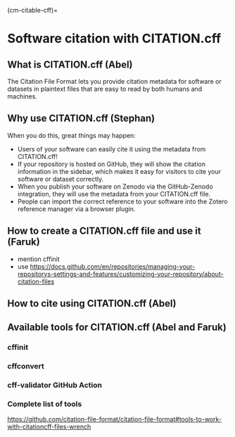 (cm-citable-cff)=
# Software citation with CITATION.cff

## What is CITATION.cff (Abel)

The Citation File Format lets you provide citation metadata for software or datasets in plaintext files that are easy to read by both humans and machines.

## Why use CITATION.cff (Stephan)

When you do this, great things may happen:

- Users of your software can easily cite it using the metadata from CITATION.cff!
- If your repository is hosted on GitHub, they will show the citation information in the sidebar, which makes it easy for visitors to cite your software or dataset correctly.
- When you publish your software on Zenodo via the GitHub-Zenodo integration, they will use the metadata from your CITATION.cff file.
- People can import the correct reference to your software into the Zotero reference manager via a browser plugin.

## How to create a CITATION.cff file and use it (Faruk)
 - mention cffinit
 - use https://docs.github.com/en/repositories/managing-your-repositorys-settings-and-features/customizing-your-repository/about-citation-files

## How to cite using CITATION.cff (Abel)


## Available tools for CITATION.cff (Abel and Faruk)

### cffinit

### cffconvert

### cff-validator GitHub Action

### Complete list of tools
https://github.com/citation-file-format/citation-file-format#tools-to-work-with-citationcff-files-wrench
